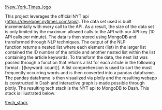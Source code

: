 [!New_York_Times_logo](\assets\nyt_icon.jpg)

This project leverages the official NYT api (https://developer.nytimes.com/apis). The data set used is built incrementally with every 
call to the API. As a result, the size of the data set is only limited by the maximum allowed calls to the API with our API key 
(10 API calls per minute). The data is then stored using MongoDB and transformed through NLP techniques. The output of the NLP  
function returns a nested list where each element (list) in the larger list contained the ID number of the article and another nested 
list within the list containing the article keywords. To transform the data, the nest list was passed through a function that returns 
a list for each article in the following format : [{keyword: count}]. A list comprehension is used to sort the most frequently occurring 
words and is then converted into a pandas dataframe. The pandas dataframe is then visualized via plotly and the resulting webapp 
is constructed in Dash and interactive graph is made possible through plotly. The resulting tech stack is the NYT api to MongoDB to Dash. This stack is illustrated below:

[!tech_stack](\assets\schem.jpg)

